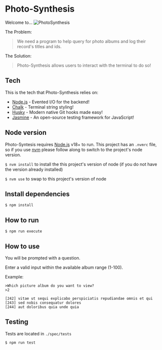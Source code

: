 # Photo-Synthesis

Welcome to...
![PhotoSynthesis](https://user-images.githubusercontent.com/30378890/213864992-d207a7dd-af3d-44c3-8901-9f8a20d8ad3e.png)


The Problem:

> We need a program to help query for photo albums and log their record's titles and ids.

The Solution:

> Photo-Synthesis allows users to interact with the terminal to do so!

## Tech

This is the tech that Photo-Synthesis relies on:

- [Node.js](https://nodejs.org/en/) - Evented I/O for the backend!
- [Chalk](https://www.npmjs.com/package/chalk) - Terminal string styling!
- [Husky](https://www.npmjs.com/package/husky) - Modern native Git hooks made easy!
- [Jasmine](https://jasmine.github.io/) - An open-source testing framework for JavaScript!

## Node version

Photo-Syntesis requires [Node.js](https://nodejs.org/) v18+ to run.
This project has an `.nvmrc` file, so if you use [nvm](https://github.com/nvm-sh/nvm) please follow along to switch to the project's node version.

`$ nvm install` to install the this project's version of node (if you do not have the version already installed)

`$ nvm use` to swap to this project's version of node

## Install dependencies

`$ npm install`

## How to run

`$ npm run execute`

## How to use

You will be prompted with a question.

Enter a valid input within the available album range (1-100).

Example:

    >Which picture album do you want to view?
    >2

    [242] vitae ut sequi explicabo perspiciatis repudiandae omnis et qui
    [243] sed nobis consequatur dolores
    [244] aut doloribus quia unde quia

## Testing

Tests are located in `./spec/tests`

`$ npm run test`
